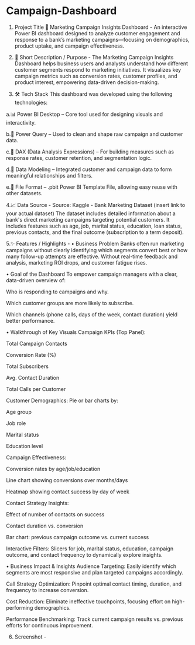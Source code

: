 # Campaign-Dashboard
1. Project Title
📣 Marketing Campaign Insights Dashboard - 
An interactive Power BI dashboard designed to analyze customer engagement and response to a bank’s marketing campaigns—focusing on demographics, product uptake, and campaign effectiveness.

2. 📌 Short Description / Purpose - 
The Marketing Campaign Insights Dashboard helps business users and analysts understand how different customer segments respond to marketing initiatives. It visualizes key campaign metrics such as conversion rates, customer profiles, and product interest, empowering data-driven decision-making.

3. 🛠️ Tech Stack
This dashboard was developed using the following technologies:

a.📊 Power BI Desktop – Core tool used for designing visuals and interactivity.

b.📂 Power Query – Used to clean and shape raw campaign and customer data.

c.🧠 DAX (Data Analysis Expressions) – For building measures such as response rates, customer retention, and segmentation logic.

d.📝 Data Modeling – Integrated customer and campaign data to form meaningful relationships and filters.

e.📁 File Format – .pbit Power BI Template File, allowing easy reuse with other datasets.

4.📈 Data Source - 
Source: Kaggle - Bank Marketing Dataset (insert link to your actual dataset)
The dataset includes detailed information about a bank's direct marketing campaigns targeting potential customers. It includes features such as age, job, marital status, education, loan status, previous contacts, and the final outcome (subscription to a term deposit).

5.✨ Features / Highlights - 
• Business Problem
Banks often run marketing campaigns without clearly identifying which segments convert best or how many follow-up attempts are effective. Without real-time feedback and analysis, marketing ROI drops, and customer fatigue rises.

• Goal of the Dashboard
To empower campaign managers with a clear, data-driven overview of:

Who is responding to campaigns and why.

Which customer groups are more likely to subscribe.

Which channels (phone calls, days of the week, contact duration) yield better performance.

• Walkthrough of Key Visuals
Campaign KPIs (Top Panel):

Total Campaign Contacts

Conversion Rate (%)

Total Subscribers

Avg. Contact Duration

Total Calls per Customer

Customer Demographics:
Pie or bar charts by:

Age group

Job role

Marital status

Education level

Campaign Effectiveness:

Conversion rates by age/job/education

Line chart showing conversions over months/days

Heatmap showing contact success by day of week

Contact Strategy Insights:

Effect of number of contacts on success

Contact duration vs. conversion

Bar chart: previous campaign outcome vs. current success

Interactive Filters:
Slicers for job, marital status, education, campaign outcome, and contact frequency to dynamically explore insights.

• Business Impact & Insights
Audience Targeting: Easily identify which segments are most responsive and plan targeted campaigns accordingly.

Call Strategy Optimization: Pinpoint optimal contact timing, duration, and frequency to increase conversion.

Cost Reduction: Eliminate ineffective touchpoints, focusing effort on high-performing demographics.

Performance Benchmarking: Track current campaign results vs. previous efforts for continuous improvement.

6. Screenshot - 
